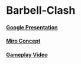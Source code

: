 # Barbell-Clash

#### [Google Presentation](https://docs.google.com/presentation/d/1s97tYbi1gYqnCkNKIQIrJTwT263YpT2MdZAK-6rdcEw/edit#slide=id.g11def277ac8_0_0)
#### [Miro Concept](https://miro.com/welcomeonboard/SEdnS1pRS25LMXdORXlwbnowS3NGeDFZaUZMc2E2Y0x3RHd4QnhPWjY3dDkyS2dxM2Y0eE9zYmRtVVZhcFFiZHwzMDc0NDU3MzUzMjU1NTAwMzUy?invite_link_id=321633932968)

#### [Gameplay Video](https://drive.google.com/file/d/1dbenaBK855DPFvDfvlBGutUv4CipPXM9/view?usp=sharing)
